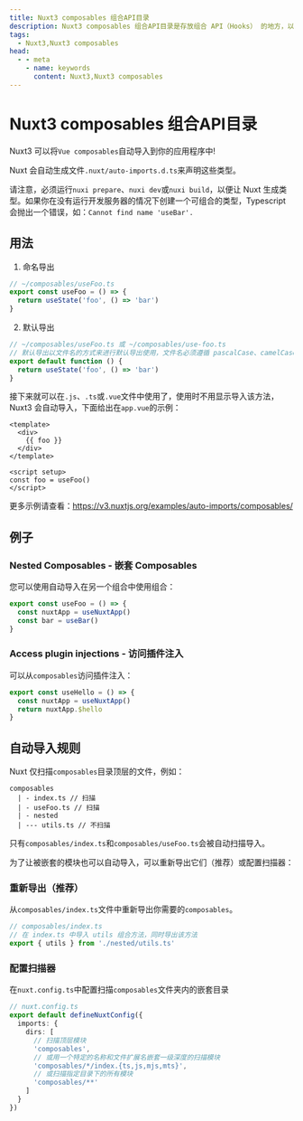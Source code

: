 ```yaml
---
title: Nuxt3 composables 组合API目录
description: Nuxt3 composables 组合API目录是存放组合 API（Hooks） 的地方，以自动导入的方式将 Vue composables 导入到你的应用程序中!
tags: 
  - Nuxt3,Nuxt3 composables
head:
  - - meta
    - name: keywords
      content: Nuxt3,Nuxt3 composables
---
```


# Nuxt3 composables 组合API目录

Nuxt3 可以将`Vue composables`自动导入到你的应用程序中!

Nuxt 会自动生成文件`.nuxt/auto-imports.d.ts`来声明这些类型。

请注意，必须运行`nuxi prepare`、`nuxi dev`或`nuxi build`，以便让 Nuxt 生成类型。如果你在没有运行开发服务器的情况下创建一个可组合的类型，Typescript 会抛出一个错误，如：`Cannot find name 'useBar'.`

## 用法

1. 命名导出

```ts
// ~/composables/useFoo.ts
export const useFoo = () => {
  return useState('foo', () => 'bar')
}
```

2. 默认导出

```ts
// ~/composables/useFoo.ts 或 ~/composables/use-foo.ts
// 默认导出以文件名的方式来进行默认导出使用，文件名必须遵循 pascalCase、camelCase 规范
export default function () {
  return useState('foo', () => 'bar')
}
```

接下来就可以在`.js`、`.ts`或`.vue`文件中使用了，使用时不用显示导入该方法， Nuxt3 会自动导入，下面给出在`app.vue`的示例：

```vue
<template>
  <div>
    {{ foo }}
  </div>
</template>

<script setup>
const foo = useFoo()
</script>
```

更多示例请查看：https://v3.nuxtjs.org/examples/auto-imports/composables/

## 例子

### Nested Composables - 嵌套 Composables

您可以使用自动导入在另一个组合中使用组合：

```ts
export const useFoo = () => {
  const nuxtApp = useNuxtApp()
  const bar = useBar()
}
```

### Access plugin injections - 访问插件注入

可以从`composables`访问插件注入：

```ts
export const useHello = () => {
  const nuxtApp = useNuxtApp()
  return nuxtApp.$hello
}
```

## 自动导入规则

Nuxt 仅扫描`composables`目录顶层的文件，例如：

```
composables
  | - index.ts // 扫描
  | - useFoo.ts // 扫描
  | - nested
  | --- utils.ts // 不扫描
```

只有`composables/index.ts`和`composables/useFoo.ts`会被自动扫描导入。

为了让被嵌套的模块也可以自动导入，可以重新导出它们（推荐）或配置扫描器：

### 重新导出（推荐）

从`composables/index.ts`文件中重新导出你需要的`composables`。

```ts
// composables/index.ts
// 在 index.ts 中导入 utils 组合方法，同时导出该方法
export { utils } from './nested/utils.ts'
```

### 配置扫描器

在`nuxt.config.ts`中配置扫描`composables`文件夹内的嵌套目录

```ts
// nuxt.config.ts
export default defineNuxtConfig({
  imports: {
    dirs: [
      // 扫描顶层模块
      'composables',
      // 或用一个特定的名称和文件扩展名嵌套一级深度的扫描模块
      'composables/*/index.{ts,js,mjs,mts}',
      // 或扫描指定目录下的所有模块
      'composables/**'
    ]
  }
})
```